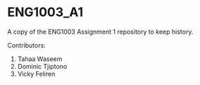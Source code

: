 # ENG1003_A1
A copy of the ENG1003 Assignment 1 repository to keep history.

Contributors:
1. Tahaa Waseem
2. Dominic Tjiptono
3. Vicky Feliren
